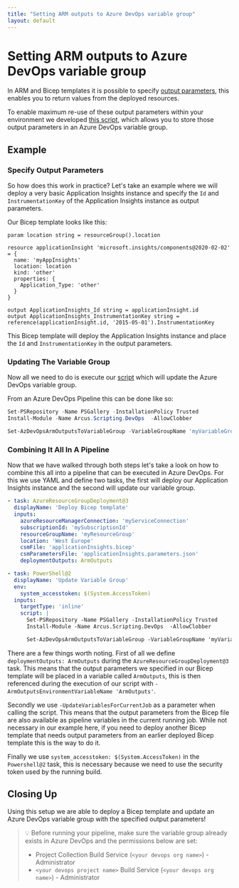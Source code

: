 ```yaml
---
title: "Setting ARM outputs to Azure DevOps variable group"
layout: default
---
```


# Setting ARM outputs to Azure DevOps variable group

In ARM and Bicep templates it is possible to specify [output parameters](https://learn.microsoft.com/en-us/azure/azure-resource-manager/bicep/outputs), this enables you to return values from the deployed resources. 

To enable maximum re-use of these output parameters within your environment we developed [this script](../03-Features/powershell/azure-devops#setting-arm-outputs-to-azure-devops-pipeline-variables), which allows you to store those output parameters in an Azure DevOps variable group. 

## Example
### Specify Output Parameters
So how does this work in practice? Let's take an example where we will deploy a very basic Application Insights instance and specify the `Id` and `InstrumentationKey` of the Application Insights instance as output parameters. 

Our Bicep template looks like this:
``` bicep
param location string = resourceGroup().location

resource applicationInsight 'microsoft.insights/components@2020-02-02' = {
  name: 'myAppInsights'
  location: location
  kind: 'other'
  properties: {
    Application_Type: 'other'
  }
}

output ApplicationInsights_Id string = applicationInsight.id
output ApplicationInsights_InstrumentationKey string = reference(applicationInsight.id, '2015-05-01').InstrumentationKey
```

This Bicep template will deploy the Application Insights instance and place the `Id` and `InstrumentationKey` in the output parameters. 

### Updating The Variable Group
Now all we need to do is execute our [script](../03-Features/powershell/azure-devops#Setting-ARM-outputs-to-Azure-DevOps-pipeline-variables) which will update the Azure DevOps variable group.

From an Azure DevOps Pipeline this can be done like so:
``` powershell
Set-PSRepository -Name PSGallery -InstallationPolicy Trusted
Install-Module -Name Arcus.Scripting.DevOps  -AllowClobber

Set-AzDevOpsArmOutputsToVariableGroup -VariableGroupName 'myVariableGroup'
```

### Combining It All In A Pipeline
Now that we have walked through both steps let's take a look on how to combine this all into a pipeline that can be executed in Azure DevOps.
For this we use YAML and define two tasks, the first will deploy our Application Insights instance and the second will update our variable group.

``` yaml
- task: AzureResourceGroupDeployment@3
  displayName: 'Deploy Bicep template'
  inputs:
    azureResourceManagerConnection: 'myServiceConnection'
    subscriptionId: 'mySubscriptionId'
    resourceGroupName: 'myResourceGroup'
    location: 'West Europe'
    csmFile: 'applicationInsights.bicep'
    csmParametersFile: 'applicationInsights.parameters.json'
    deploymentOutputs: ArmOutputs

- task: PowerShell@2
  displayName: 'Update Variable Group'
  env:
    system_accesstoken: $(System.AccessToken)
  inputs:
    targetType: 'inline'
    script: |
      Set-PSRepository -Name PSGallery -InstallationPolicy Trusted
      Install-Module -Name Arcus.Scripting.DevOps  -AllowClobber

      Set-AzDevOpsArmOutputsToVariableGroup -VariableGroupName 'myVariableGroup' -ArmOutputsEnvironmentVariableName 'ArmOutputs' -UpdateVariablesForCurrentJob
```

There are a few things worth noting. First of all we define `deploymentOutputs: ArmOutputs` during the `AzureResourceGroupDeployment@3` task. This means that the output parameters we specified in our Bicep template will be placed in a variable called `ArmOutputs`, this is then referenced during the execution of our script with `-ArmOutputsEnvironmentVariableName 'ArmOutputs'`.

Secondly we use `-UpdateVariablesForCurrentJob` as a parameter when calling the script. This means that the output parameters from the Bicep file are also available as pipeline variables in the current running job. While not necessary in our example here, if you need to deploy another Bicep template that needs output parameters from an earlier deployed Bicep template this is the way to do it.

Finally we use `system_accesstoken: $(System.AccessToken)` in the `Powershell@2` task, this is necessary because we need to use the security token used by the running build. 

## Closing Up
Using this setup we are able to deploy a Bicep template and update an Azure DevOps variable group with the specified output parameters!

> 💡 Before running your pipeline, make sure the variable group already exists in Azure DevOps and the permissions below are set:
> - Project Collection Build Service (`<your devops org name>`) - Administrator
> - `<your devops project name>` Build Service (`<your devops org name>`) - Administrator
